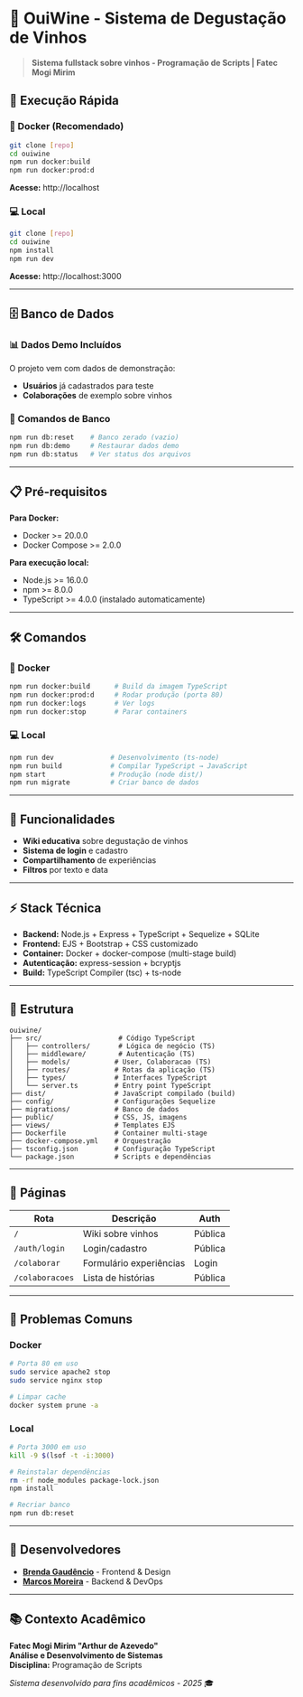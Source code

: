 # 🍷 OuiWine - Sistema de Degustação de Vinhos

> **Sistema fullstack sobre vinhos - Programação de Scripts | Fatec Mogi Mirim**

## 🚀 **Execução Rápida**

### **🐳 Docker (Recomendado)**
```bash
git clone [repo]
cd ouiwine
npm run docker:build
npm run docker:prod:d
```
**Acesse:** http://localhost

### **💻 Local**
```bash
git clone [repo]
cd ouiwine
npm install
npm run dev
```
**Acesse:** http://localhost:3000

---

## 🗄️ **Banco de Dados**

### **📊 Dados Demo Incluídos**
O projeto vem com dados de demonstração:
- **Usuários** já cadastrados para teste
- **Colaborações** de exemplo sobre vinhos

### **🔄 Comandos de Banco**
```bash
npm run db:reset    # Banco zerado (vazio)
npm run db:demo     # Restaurar dados demo
npm run db:status   # Ver status dos arquivos
```

---

## 📋 **Pré-requisitos**

**Para Docker:**
- Docker >= 20.0.0
- Docker Compose >= 2.0.0

**Para execução local:**
- Node.js >= 16.0.0
- npm >= 8.0.0
- TypeScript >= 4.0.0 (instalado automaticamente)

---

## 🛠️ **Comandos**

### **🐳 Docker**
```bash
npm run docker:build      # Build da imagem TypeScript
npm run docker:prod:d     # Rodar produção (porta 80)
npm run docker:logs       # Ver logs
npm run docker:stop       # Parar containers
```

### **💻 Local**
```bash
npm run dev              # Desenvolvimento (ts-node)
npm run build            # Compilar TypeScript → JavaScript
npm start                # Produção (node dist/)
npm run migrate          # Criar banco de dados
```

---

## 🍷 **Funcionalidades**

- **Wiki educativa** sobre degustação de vinhos
- **Sistema de login** e cadastro
- **Compartilhamento** de experiências
- **Filtros** por texto e data

---

## ⚡ **Stack Técnica**

- **Backend:** Node.js + Express + TypeScript + Sequelize + SQLite
- **Frontend:** EJS + Bootstrap + CSS customizado
- **Container:** Docker + docker-compose (multi-stage build)
- **Autenticação:** express-session + bcryptjs
- **Build:** TypeScript Compiler (tsc) + ts-node

---

## 📁 **Estrutura**

```
ouiwine/
├── src/                   # Código TypeScript
│   ├── controllers/       # Lógica de negócio (TS)
│   ├── middleware/        # Autenticação (TS)
│   ├── models/           # User, Colaboracao (TS)
│   ├── routes/           # Rotas da aplicação (TS)
│   ├── types/            # Interfaces TypeScript
│   └── server.ts         # Entry point TypeScript
├── dist/                 # JavaScript compilado (build)
├── config/               # Configurações Sequelize
├── migrations/           # Banco de dados
├── public/               # CSS, JS, imagens
├── views/                # Templates EJS
├── Dockerfile            # Container multi-stage
├── docker-compose.yml    # Orquestração
├── tsconfig.json         # Configuração TypeScript
└── package.json          # Scripts e dependências
```

---

## 🎯 **Páginas**

| Rota | Descrição | Auth |
|------|-----------|------|
| `/` | Wiki sobre vinhos | Pública |
| `/auth/login` | Login/cadastro | Pública |
| `/colaborar` | Formulário experiências | Login |
| `/colaboracoes` | Lista de histórias | Pública |

---

## 🚨 **Problemas Comuns**

### **Docker**
```bash
# Porta 80 em uso
sudo service apache2 stop
sudo service nginx stop

# Limpar cache
docker system prune -a
```

### **Local**
```bash
# Porta 3000 em uso
kill -9 $(lsof -t -i:3000)

# Reinstalar dependências
rm -rf node_modules package-lock.json
npm install

# Recriar banco
npm run db:reset
```

---

## 👥 **Desenvolvedores**

- **[Brenda Gaudêncio](https://github.com/brendagaudencio)** - Frontend & Design
- **[Marcos Moreira](https://github.com/JamalShadowDev)** - Backend & DevOps

---

## 📚 **Contexto Acadêmico**

**Fatec Mogi Mirim "Arthur de Azevedo"**  
**Análise e Desenvolvimento de Sistemas**  
**Disciplina:** Programação de Scripts  

*Sistema desenvolvido para fins acadêmicos - 2025* 🎓